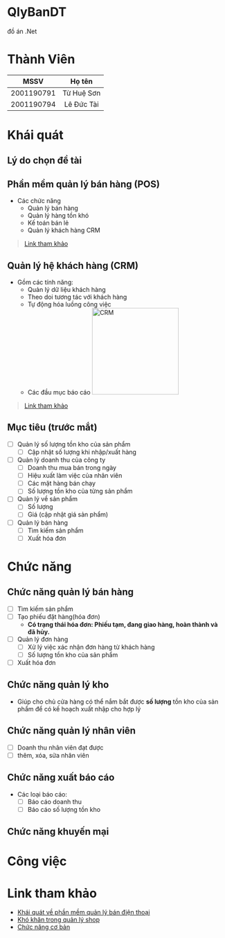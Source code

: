 # QlyBanDT
đồ án .Net

# Thành Viên
| MSSV          | Họ tên       |
| :---:         | :---:        |
| 2001190791    | Từ Huệ Sơn   |
| 2001190794    | Lê Đức Tài   |

# Khái quát
## Lý do chọn đề tài

## Phần mềm quản lý bán hàng (POS)
- Các chức năng
    - Quản lý bán hàng
    - Quản lý hàng tồn khó
    - Kế toán bán lẻ
    - Quản lý khách hàng CRM
> [Link tham khảo](https://tuvanphanmem.vn/phan-mem-quan-ly-ban-hang)
## Quản lý hệ khách hàng (CRM)
- Gồm các tính năng:
    - Quản lý dữ liệu khách hàng
    - Theo doi tương tác với khách hàng
    - Tự động hóa luồng công việc
    - Các đầu mục báo cáo
<img src="http://tuvanphanmem.vn/image/data/Industries/CRM/phan-mem-quan-ly-quan-he-khach-hang-crm.png" alt="CRM" width="200"/><br/>

> [Link tham khảo](https://tuvanphanmem.vn/crm-quan-ly-quan-he-khach-hang)
## Mục tiêu (trước mắt)
- [ ] Quản lý số lượng tồn kho của sản phẩm
    - [ ] Cập nhật số lượng khi nhập/xuất hàng
- [ ] Quản lý doanh thu của công ty
    - [ ] Doanh thu mua bán trong ngày
    - [ ] Hiệu xuất làm việc của nhân viên
    - [ ] Các mặt hàng bán chạy
    - [ ] Số lượng tồn kho của từng sản phẩm
- [ ] Quản lý về sản phẩm
    - [ ] Số lượng
    - [ ] Giá (cập nhật giá sản phẩm)
- [ ] Quản lý bán hàng
    - [ ] Tìm kiếm sản phẩm
    - [ ] Xuất hóa đơn

# Chức năng
## Chức năng quản lý bán hàng
- [ ] Tìm kiếm sản phẩm
- [ ] Tạo phiếu đặt hàng(hóa đơn)
    - **Có trạng thái hóa đơn: Phiếu tạm, đang giao hàng, hoàn thành và đã hủy.**
- [ ] Quản lý đơn hàng
    - [ ] Xử lý việc xác nhận đơn hàng từ khách hàng
    - [ ] Số lượng tồn kho của sản phẩm
- [ ] Xuất hóa đơn
## Chức năng quản lý kho
- Giúp cho chủ cửa hàng có thể nắm bắt được **số lượng** tồn kho của sản phẩm để có kế hoạch xuất nhập cho hợp lý
## Chức năng quản lý nhân viên
- [ ] Doanh thu nhân viên đạt được
- [ ] thêm, xóa, sửa nhân viên
## Chức năng xuất báo cáo
- Các loại báo cáo: 
    - [ ] Báo cáo doanh thu
    - [ ] Báo cáo số lượng tồn kho
## Chức năng khuyến mại

# Công việc


# Link tham khảo
- [Khái quát về phần mềm quản lý bán điện thoại](https://tuvanphanmem.vn/phan-mem-quan-ly-cua-hang-dien-thoai)
- [Khó khăn trong quản lý shop](https://acman.vn/phan-mem-quan-ly-cua-hang-dien-thoai.html)
- [Chức năng cơ bản](https://fososoft.com/3-chuc-nang-co-ban-trong-phan-mem-quan-ly-ban-hang-mien-phi/)